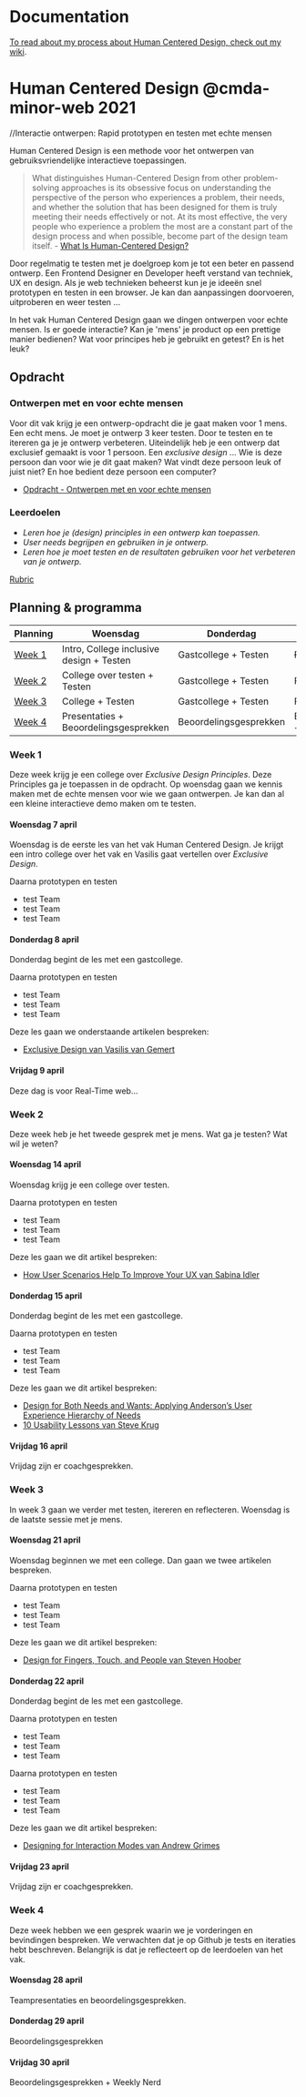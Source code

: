 # Documentation

[To read about my process about Human Centered Design, check out my wiki](https://github.com/dewarian/human-centered-design-2021/wiki).

# Human Centered Design @cmda-minor-web 2021

//Interactie ontwerpen: Rapid prototypen en testen met echte mensen

Human Centered Design is een methode voor het ontwerpen van gebruiksvriendelijke interactieve toepassingen.

> What distinguishes Human-Centered Design from other problem-solving approaches is its obsessive focus on understanding the perspective of the person who experiences a problem, their needs, and whether the solution that has been designed for them is truly meeting their needs effectively or not. At its most effective, the very people who experience a problem the most are a constant part of the design process and when possible, become part of the design team itself. - [What Is Human-Centered Design?](https://medium.com/dc-design/what-is-human-centered-design-6711c09e2779)

Door regelmatig te testen met je doelgroep kom je tot een beter en passend ontwerp. Een Frontend Designer en Developer heeft verstand van techniek, UX en design. Als je web technieken beheerst kun je je ideeën snel prototypen en testen in een browser. Je kan dan aanpassingen doorvoeren, uitproberen en weer testen ...

In het vak Human Centered Design gaan we dingen ontwerpen voor echte mensen. Is er goede interactie? Kan je 'mens' je product op een prettige manier bedienen? Wat voor principes heb je gebruikt en getest? En is het leuk?

## Opdracht

### Ontwerpen met en voor echte mensen

Voor dit vak krijg je een ontwerp-opdracht die je gaat maken voor 1 mens. Een echt mens. Je moet je ontwerp 3 keer testen. Door te testen en te itereren ga je je ontwerp verbeteren. Uiteindelijk heb je een ontwerp dat exclusief gemaakt is voor 1 persoon. Een _exclusive design_ ... Wie is deze persoon dan voor wie je dit gaat maken? Wat vindt deze persoon leuk of juist niet? En hoe bedient deze persoon een computer?

- [Opdracht - Ontwerpen met en voor echte mensen](course/Opdracht1.md)

### Leerdoelen

- _Leren hoe je (design) principles in een ontwerp kan toepassen._
- _User needs begrijpen en gebruiken in je ontwerp._
- _Leren hoe je moet testen en de resultaten gebruiken voor het verbeteren van je ontwerp._

[Rubric](https://docs.google.com/spreadsheets/d/1no32c9YyAP78VMcqfA5i5at2OrxP9ce1d8dVGnii4Vs/)

## Planning & programma

| Planning          | Woensdag                                 | Donderdag              | Vrijdag                              |
| ----------------- | ---------------------------------------- | ---------------------- | ------------------------------------ |
| [Week 1](#week-1) | Intro, College inclusive design + Testen | Gastcollege + Testen   | ~~Feedbackgesprekken~~               |
| [Week 2](#week-2) | College over testen + Testen             | Gastcollege + Testen   | Feedbackgesprekken                   |
| [Week 3](#week-3) | College + Testen                         | Gastcollege + Testen   | Feedbackgesprekken                   |
| [Week 4](#week-4) | Presentaties + Beoordelingsgesprekken    | Beoordelingsgesprekken | Beoordelingsgesprekken + Weekly Nerd |

### Week 1

Deze week krijg je een college over _Exclusive Design Principles_. Deze Principles ga je toepassen in de opdracht. Op woensdag gaan we kennis maken met de echte mensen voor wie we gaan ontwerpen. Je kan dan al een kleine interactieve demo maken om te testen.

#### Woensdag 7 april

Woensdag is de eerste les van het vak Human Centered Design. Je krijgt een intro college over het vak en Vasilis gaat vertellen over _Exclusive Design_.

Daarna prototypen en testen

- test Team
- test Team
- test Team

#### Donderdag 8 april

Donderdag begint de les met een gastcollege.

Daarna prototypen en testen

- test Team
- test Team
- test Team

Deze les gaan we onderstaande artikelen bespreken:

- [Exclusive Design van Vasilis van Gemert](https://exclusive-design.vasilis.nl/)

#### Vrijdag 9 april

Deze dag is voor Real-Time web...

### Week 2

Deze week heb je het tweede gesprek met je mens. Wat ga je testen? Wat wil je weten?

#### Woensdag 14 april

Woensdag krijg je een college over testen.

Daarna prototypen en testen

- test Team
- test Team
- test Team

Deze les gaan we dit artikel bespreken:

- [How User Scenarios Help To Improve Your UX van Sabina Idler](https://usabilla.com/blog/how-user-scenarios-help-to-improve-your-ux/)

#### Donderdag 15 april

Donderdag begint de les met een gastcollege.

Daarna prototypen en testen

- test Team
- test Team
- test Team

Deze les gaan we dit artikel bespreken:

- [Design for Both Needs and Wants: Applying Anderson’s User Experience Hierarchy of Needs](https://thevisualcommunicationguy.com/2018/11/08/design-for-both-needs-and-wants-applying-andersons-user-experience-hierarchy-of-needs/)
- [10 Usability Lessons van Steve Krug](https://www.uxbooth.com/articles/10-usability-lessons-from-steve-krugs-dont-make-me-think/)

#### Vrijdag 16 april

Vrijdag zijn er coachgesprekken.

### Week 3

In week 3 gaan we verder met testen, itereren en reflecteren. Woensdag is de laatste sessie met je mens.

#### Woensdag 21 april

Woensdag beginnen we met een college. Dan gaan we twee artikelen bespreken.

Daarna prototypen en testen

- test Team
- test Team
- test Team

Deze les gaan we dit artikel bespreken:

- [Design for Fingers, Touch, and People van Steven Hoober](https://www.uxmatters.com/mt/archives/2017/03/design-for-fingers-touch-and-people-part-1.php)

#### Donderdag 22 april

Donderdag begint de les met een gastcollege.

Daarna prototypen en testen

- test Team
- test Team
- test Team

Daarna prototypen en testen

- test Team
- test Team
- test Team

Deze les gaan we dit artikel bespreken:

- [Designing for Interaction Modes van Andrew Grimes](https://alistapart.com/article/designing-for-interaction-modes/)

#### Vrijdag 23 april

Vrijdag zijn er coachgesprekken.

### Week 4

Deze week hebben we een gesprek waarin we je vorderingen en bevindingen bespreken. We verwachten dat je op Github je tests en iteraties hebt beschreven. Belangrijk is dat je reflecteert op de leerdoelen van het vak.

#### Woensdag 28 april

Teampresentaties en beoordelingsgesprekken.

#### Donderdag 29 april

Beoordelingsgesprekken

#### Vrijdag 30 april

Beoordelingsgesprekken + Weekly Nerd

<!-- Add a link to your live demo in Github Pages 🌐-->

<!-- ☝️ replace this description with a description of your own work -->

<!-- replace the code in the /docs folder with your own, so you can showcase your work with GitHub Pages 🌍 -->

<!-- Add a nice poster image here at the end of the week, showing off your shiny frontend 📸 -->

<!-- Maybe a table of contents here? 📚 -->

<!-- How about a section that describes how to install this project? 🤓 -->

<!-- ...but how does one use this project? What are its features 🤔 -->

<!-- Maybe a checklist of done stuff and stuff still on your wishlist? ✅ -->

<!-- How about a license here? 📜 (or is it a licence?) 🤷 -->
